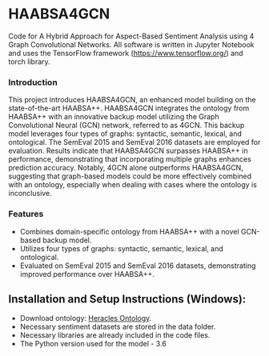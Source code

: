 # HAABSA4GCN

Code for A Hybrid Approach for Aspect-Based Sentiment Analysis using 4 Graph Convolutional Networks. All software is written in Jupyter Notebook and uses the TensorFlow framework (https://www.tensorflow.org/) and torch library.

### Introduction

This project introduces HAABSA4GCN, an enhanced model building on the state-of-the-art HAABSA++. HAABSA4GCN integrates the ontology from HAABSA++ with an innovative backup model utilizing the Graph Convolutional Neural (GCN) network, referred to as 4GCN. This backup model leverages four types of graphs: syntactic, semantic, lexical, and ontological. The SemEval 2015 and SemEval 2016 datasets are employed for evaluation. Results indicate that HAABSA4GCN surpasses HAABSA++ in performance, demonstrating that incorporating multiple graphs enhances prediction accuracy. Notably, 4GCN alone outperforms HAABSA4GCN, suggesting that graph-based models could be more effectively combined with an ontology, especially when dealing with cases where the ontology is inconclusive.

### Features

- Combines domain-specific ontology from HAABSA++ with a novel GCN-based backup model.
- Utilizes four types of graphs: syntactic, semantic, lexical, and ontological.
- Evaluated on SemEval 2015 and SemEval 2016 datasets, demonstrating improved performance over HAABSA++.

## Installation and Setup Instructions (Windows):

- Download ontology: [Heracles Ontology](https://github.com/KSchouten/Heracles/tree/master/src/main/resources/externalData).
- Necessary sentiment datasets are stored in the data folder.
- Necessary libraries are already included in the code files.
- The Python version used for the model - 3.6

